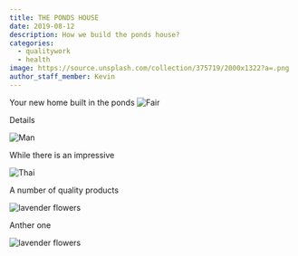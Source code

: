 ```yaml
---
title: THE PONDS HOUSE
date: 2019-08-12
description: How we build the ponds house?
categories:
  - qualitywork
  - health
image: https://source.unsplash.com/collection/375719/2000x1322?a=.png
author_staff_member: Kevin
---
```

Your new home built in the ponds
![Fair](https://gdurl.com/cezt)

Details 

![Man](	https://gdurl.com/l-fqE)

While there is an impressive 

![Thai](https://gdurl.com/081w)

A number of quality products

![lavender flowers](https://gdurl.com/cezt)

Anther one

![lavender flowers](https://gdurl.com/tQCL)
